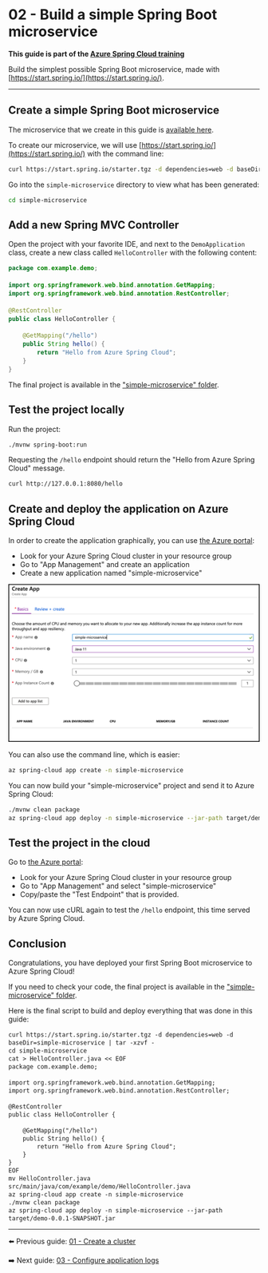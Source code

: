 # 02 - Build a simple Spring Boot microservice

__This guide is part of the [Azure Spring Cloud training](../README.md)__

Build the simplest possible Spring Boot microservice, made with [https://start.spring.io/](https://start.spring.io/).

---

## Create a simple Spring Boot microservice

The microservice that we create in this guide is [available here](simple-microservice/).

To create our microservice, we will use [https://start.spring.io/](https://start.spring.io/) with the command line:

```bash
curl https://start.spring.io/starter.tgz -d dependencies=web -d baseDir=simple-microservice | tar -xzvf -
```

Go into the `simple-microservice` directory to view what has been generated:

```bash
cd simple-microservice
```

## Add a new Spring MVC Controller

Open the project with your favorite IDE, and next to the `DemoApplication` class, create a new class called `HelloController` with the following content:

```java
package com.example.demo;

import org.springframework.web.bind.annotation.GetMapping;
import org.springframework.web.bind.annotation.RestController;

@RestController
public class HelloController {

    @GetMapping("/hello")
    public String hello() {
        return "Hello from Azure Spring Cloud";
    }
}
```

The final project is available in the ["simple-microservice" folder](simple-microservice/).

## Test the project locally

Run the project:

```bash
./mvnw spring-boot:run
```

Requesting the `/hello` endpoint should return the "Hello from Azure Spring Cloud" message.

```bash
curl http://127.0.0.1:8080/hello
```

## Create and deploy the application on Azure Spring Cloud

In order to create the application graphically, you can use [the Azure portal](https://portal.azure.com/?WT.mc_id=azurespringcloud-github-judubois):

- Look for your Azure Spring Cloud cluster in your resource group
- Go to "App Management" and create an application
- Create a new application named "simple-microservice"

![Create application](media/01-create-application.png)

You can also use the command line, which is easier:

```bash
az spring-cloud app create -n simple-microservice
```

You can now build your "simple-microservice" project and send it to Azure Spring Cloud:

```bash
./mvnw clean package
az spring-cloud app deploy -n simple-microservice --jar-path target/demo-0.0.1-SNAPSHOT.jar
```

## Test the project in the cloud

Go to [the Azure portal](https://portal.azure.com/?WT.mc_id=azurespringcloud-github-judubois):

- Look for your Azure Spring Cloud cluster in your resource group
- Go to "App Management" and select "simple-microservice"
- Copy/paste the "Test Endpoint" that is provided.

You can now use cURL again to test the `/hello` endpoint, this time served by Azure Spring Cloud.

## Conclusion

Congratulations, you have deployed your first Spring Boot microservice to Azure Spring Cloud!

If you need to check your code, the final project is available in the ["simple-microservice" folder](simple-microservice/).

Here is the final script to build and deploy everything that was done in this guide:

```
curl https://start.spring.io/starter.tgz -d dependencies=web -d baseDir=simple-microservice | tar -xzvf -
cd simple-microservice
cat > HelloController.java << EOF
package com.example.demo;

import org.springframework.web.bind.annotation.GetMapping;
import org.springframework.web.bind.annotation.RestController;

@RestController
public class HelloController {

    @GetMapping("/hello")
    public String hello() {
        return "Hello from Azure Spring Cloud";
    }
}
EOF
mv HelloController.java src/main/java/com/example/demo/HelloController.java
az spring-cloud app create -n simple-microservice
./mvnw clean package
az spring-cloud app deploy -n simple-microservice --jar-path target/demo-0.0.1-SNAPSHOT.jar
```

---

⬅️ Previous guide: [01 - Create a cluster](../01-create-a-cluster/README.md)

➡️ Next guide: [03 - Configure application logs](../03-configure-application-logs/README.md)
